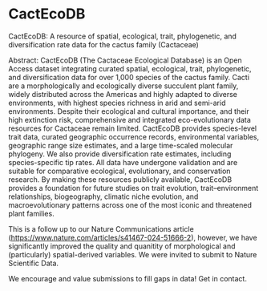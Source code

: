 # CactEcoDB
CactEcoDB: A resource of spatial, ecological, trait, phylogenetic, and diversification rate data for the cactus family (Cactaceae)

Abstract:
CactEcoDB (The Cactaceae Ecological Database) is an Open Access dataset integrating curated spatial, ecological, trait, phylogenetic, and diversification data for over 1,000 species of the cactus family. Cacti are a morphologically and ecologically diverse succulent plant family, widely distributed across the Americas and highly adapted to diverse environments, with highest species richness in arid and semi-arid environments. Despite their ecological and cultural importance, and their high extinction risk, comprehensive and integrated eco-evolutionary data resources for Cactaceae remain limited.  CactEcoDB provides species-level trait data, curated geographic occurrence records, environmental variables, geographic range size estimates, and a large time-scaled molecular phylogeny. We also provide diversification rate estimates, including species-specific tip rates. All data have undergone validation and are suitable for comparative ecological, evolutionary, and conservation research. By making these resources publicly available, CactEcoDB provides a foundation for future studies on trait evolution, trait–environment relationships, biogeography, climatic niche evolution, and macroevolutionary patterns across one of the most iconic and threatened plant families.

This is a follow up to our Nature Communications article (https://www.nature.com/articles/s41467-024-51666-2), however, we have significantly improved the quality and quanitity of morphological and (particularly) spatial-derived variables.  We were invited to submit to Nature Scientific Data.

We encourage and value submissions to fill gaps in data!  Get in contact.
